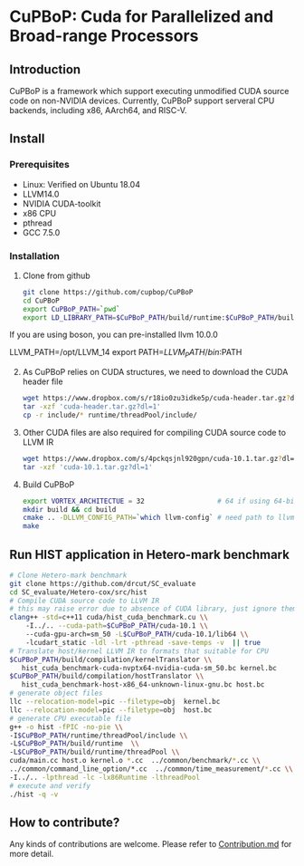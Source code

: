 # CuPBoP: Cuda for Parallelized and Broad-range Processors

## Introduction

CuPBoP is a framework which support executing unmodified CUDA source code
on non-NVIDIA devices.
Currently, CuPBoP support serveral CPU backends, including x86, AArch64, and RISC-V.

## Install

### Prerequisites

- Linux: Verified on Ubuntu 18.04
- LLVM14.0
- NVIDIA CUDA-toolkit
- x86 CPU
- pthread
- GCC 7.5.0

### Installation

1. Clone from github

   ```bash
   git clone https://github.com/cupbop/CuPBoP
   cd CuPBoP
   export CuPBoP_PATH=`pwd`
   export LD_LIBRARY_PATH=$CuPBoP_PATH/build/runtime:$CuPBoP_PATH/build/runtime/threadPool:$LD_LIBRARY_PATH
   ```
If you are using boson, you can pre-installed llvm 10.0.0 

 LLVM_PATH=/opt/LLVM_14
 export PATH=$LLVM_PATH/bin:$PATH
 
2. As CuPBoP relies on CUDA structures, we need to download the CUDA header file

   ```bash
   wget https://www.dropbox.com/s/r18io0zu3idke5p/cuda-header.tar.gz?dl=1
   tar -xzf 'cuda-header.tar.gz?dl=1'
   cp -r include/* runtime/threadPool/include/
   ```

3. Other CUDA files are also required for compiling CUDA source code to LLVM IR

   ```bash
   wget https://www.dropbox.com/s/4pckqsjnl920gpn/cuda-10.1.tar.gz?dl=1
   tar -xzf 'cuda-10.1.tar.gz?dl=1'
   ```

4. Build CuPBoP

   ```bash
   export VORTEX_ARCHITECTUE = 32                  # 64 if using 64-bit vortex
   mkdir build && cd build
   cmake .. -DLLVM_CONFIG_PATH=`which llvm-config` # need path to llvm-config
   make
   ```

## Run HIST application in Hetero-mark benchmark

```bash
# Clone Hetero-mark benchmark
git clone https://github.com/drcut/SC_evaluate
cd SC_evaluate/Hetero-cox/src/hist
# Compile CUDA source code to LLVM IR
# this may raise error due to absence of CUDA library, just ignore them
clang++ -std=c++11 cuda/hist_cuda_benchmark.cu \\
    -I../.. --cuda-path=$CuPBoP_PATH/cuda-10.1 \\
    --cuda-gpu-arch=sm_50 -L$CuPBoP_PATH/cuda-10.1/lib64 \\
    -lcudart_static -ldl -lrt -pthread -save-temps -v  || true
# Translate host/kernel LLVM IR to formats that suitable for CPU
$CuPBoP_PATH/build/compilation/kernelTranslator \\
   hist_cuda_benchmark-cuda-nvptx64-nvidia-cuda-sm_50.bc kernel.bc
$CuPBoP_PATH/build/compilation/hostTranslator \\
   hist_cuda_benchmark-host-x86_64-unknown-linux-gnu.bc host.bc
# generate object files
llc --relocation-model=pic --filetype=obj  kernel.bc
llc --relocation-model=pic --filetype=obj  host.bc
# generate CPU executable file
g++ -o hist -fPIC -no-pie \\
-I$CuPBoP_PATH/runtime/threadPool/include \\
-L$CuPBoP_PATH/build/runtime  \\
-L$CuPBoP_PATH/build/runtime/threadPool \\
cuda/main.cc host.o kernel.o *.cc  ../common/benchmark/*.cc \\
../common/command_line_option/*.cc  ../common/time_measurement/*.cc \\
-I../.. -lpthread -lc -lx86Runtime -lthreadPool
# execute and verify
./hist -q -v
```

## How to contribute?

Any kinds of contributions are welcome.
Please refer to [Contribution.md](./CONTRIBUTING.md) for more detail.
